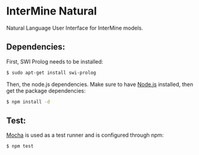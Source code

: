 # InterMine Natural

Natural Language User Interface for InterMine models.

## Dependencies:

First, SWI Prolog needs to be installed:

```bash
$ sudo apt-get install swi-prolog
```

Then, the node.js dependencies. Make sure to have [Node.js](https://github.com/joyent/node/wiki/Installing-Node.js-via-package-manager) installed, then get the package dependencies:

```bash
$ npm install -d
```

## Test:

[Mocha](http://visionmedia.github.com/mocha/) is used as a test runner and is configured through npm:

```bash
$ npm test
```